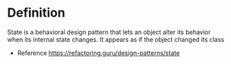 # Definition
State is a behavioral design pattern that lets an object alter its behavior when its internal state changes. It appears as if the object changed its class






- Reference
https://refactoring.guru/design-patterns/state
